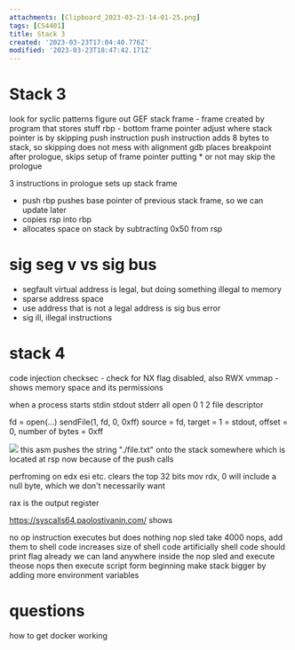 ```yaml
---
attachments: [Clipboard_2023-03-23-14-01-25.png]
tags: [CS4401]
title: Stack 3
created: '2023-03-23T17:04:40.776Z'
modified: '2023-03-23T18:47:42.171Z'
---
```


# Stack 3
look for syclic patterns
figure out GEF
stack frame - frame created by program that stores stuff
rbp - bottom frame pointer
adjust where stack pointer is by skipping push instruction
push instruction adds 8 bytes to stack, so skipping does not mess with alignment
gdb places breakpoint after prologue, skips setup of frame pointer
putting * or not may skip the prologue

3 instructions in prologue
sets up stack frame
- push rbp pushes base pointer of previous stack frame, so we can update later
- copies rsp into rbp
- allocates space on stack by subtracting 0x50 from rsp

# sig seg v vs sig bus
- segfault virtual address is legal, but doing something illegal to memory
- sparse address space
- use address that is not a legal address is sig bus error
- sig ill, illegal instructions

# stack 4
code injection
checksec - check for NX flag disabled, also RWX
vmmap - shows memory space and its permissions

when a process starts
stdin stdout stderr all open
  0      1      2   file descriptor

fd = open(...)
sendFile(1, fd, 0, 0xff)
source = fd, target = 1 = stdout, offset = 0, number of bytes = 0xff

![](@attachment/Clipboard_2023-03-23-14-01-25.png)
this asm pushes the string "./file.txt" onto the stack somewhere which is located at rsp now because of the push calls

perfroming on edx esi etc. clears the top 32 bits
mov rdx, 0 will include a null byte, which we don't necessarily want

rax is the output register

https://syscalls64.paolostivanin.com/
shows 

no op instruction executes but does nothing
nop sled take 4000 nops, add them to shell code
increases size of shell code artificially
shell code should print flag already
we can land anywhere inside the nop sled and execute theose nops then execute script form beginning
make stack bigger by adding more environment variables


# questions
how to get docker working

